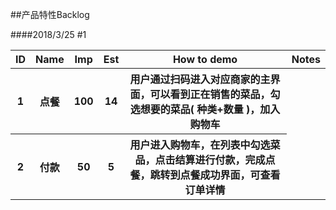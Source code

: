 ##产品特性Backlog

####2018/3/25     #1
<table>
	<tr>
				<th>ID</th>
				<th>Name</th>
				<th>Imp</th>
				<th>Est</th>
				<th>How to demo</th>
				<th>Notes</th>
	</tr>
	<tr>
				<th>1</th>
				<th>点餐</th>
				<th>100</th>
				<th>14</th>
				<th>用户通过扫码进入对应商家的主界面，可以看到正在销售的菜品，勾选想要的菜品( 种类+数量 )，加入购物车</th>
				<th></th>
	</tr>
	<tr>
				<th>2</th>
				<th>付款</th>
				<th>50</th>
				<th>5</th>
				<th>用户进入购物车，在列表中勾选菜品，点击结算进行付款，完成点餐，跳转到点餐成功界面，可查看订单详情</th>
</table>